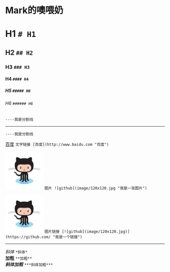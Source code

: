 # Mark的噢喂奶
# H1 `# H1`
## H2 `## H2`
### H3 `### H3`
#### H4 `#### H4`
##### H5 `##### H6`
###### H6 `###### H6`

`----我是分割线`

----  
`----我是分割线`

[百度](http://www.baidu.com "百度") `文字链接 [百度](http://www.baidu.com "百度")`

![github](image/120x120.jpg "我是一张图片") `图片 ![github](image/120x120.jpg "我是一张图片")`

[![github](image/120x120.jpg)](https://github.com/ "我是一个链接") `图片链接 [![github](image/120x120.jpg)](https://github.com/ "我是一个链接")`

----

*斜体* `*斜体*`  
**加粗** `**加粗**`  
***斜体加粗*** `***斜体加粗***`
